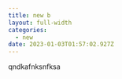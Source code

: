 ```yaml
---
title: new b
layout: full-width
categories:
  - new
date: 2023-01-03T01:57:02.927Z
---
```

q﻿ndkafnksnfksa